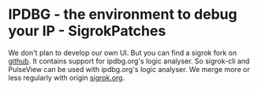 # IPDBG - the environment to debug your IP - SigrokPatches

We don't plan to develop our own UI. But you can find a sigrok fork on [github](https://github.com/LUMERIIX/libsigrok.git).
It contains support for ipdbg.org's logic analyser. So sigrok-cli and PulseView can be used with ipdbg.org's logic analyser.
We merge more or less regularly with origin [sigrok.org](git://sigrok.org/libsigrok).

